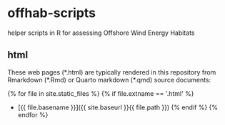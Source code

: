 # offhab-scripts
helper scripts in R for assessing Offshore Wind Energy Habitats 

## html

These web pages (\*.html) are typically rendered in this repository from Rmarkdown (\*.Rmd) or Quarto markdown (\*.qmd) source documents:

<!-- Jekyll rendering: https://marineenergy.github.io/apps/ -->
{% for file in site.static_files %}
  {% if file.extname == '.html' %}
* [{{ file.basename }}]({{ site.baseurl }}{{ file.path }})
  {% endif %}
{% endfor %}

